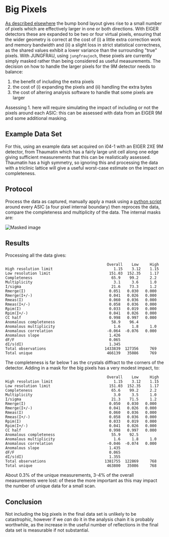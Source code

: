 # Big Pixels

[As described elsewhere](./FORMAT.md) the bump bond layout gives rise to a small number of pixels which are effectively larger in one or both directions. With EIGER detectors these are expanded to be two or four virtual pixels, ensuring that the wider geometry is correct at the cost of (i) a little extra correction work and memory bandwidth and (ii) a slight loss in strict statistical correctness, as the shared values exhibit a lower variance than the surrounding "true" pixels. With JUNGFRAU, using `jungfraujoch`, these pixels are currently simply masked rather than being considered as useful measurements. The decision on how to handle the larger pixels for the 9M detector needs to balance:

1. the benefit of including the extra pixels
2. the cost of (i) expanding the pixels and (ii) handling the extra bytes
3. the cost of altering analysis software to handle that some pixels are larger

Assessing 1. here will require simulating the impact of including or not the pixels around each ASIC: this can be assessed with data from an EIGER 9M and some additional masking.

## Example Data Set

For this, using an example data set acquired on i04-1 with an EIGER 2XE 9M detector, from Thaumatin which has a fairly large unit cell along one edge giving sufficient measurements that this can be realistically assessed. Thaumatin has a high symmetry, so ignoring this and processing the data with a triclinic lattice will give a useful worst-case estimate on the impact on completeness.

## Protocol

Process the data as captured, manually apply a mask using a [python script](../004-issue-19-pixel-masker/big_pixel_masker.py) around every ASIC (a four pixel internal boundary) then reproces the data, compare the completeness and multiplicity of the data. The internal masks are:

![Masked image](./masked_modules.png)

## Results

Processing all the data gives:

```
                                             Overall    Low     High
High resolution limit                           1.15    3.12    1.15
Low resolution limit                          151.03  152.35    1.17
Completeness                                   65.9    99.2     2.2
Multiplicity                                    3.1     3.6     1.0
I/sigma                                        21.6    73.3     1.2
Rmerge(I)                                     0.051   0.030   0.000
Rmerge(I+/-)                                  0.041   0.026   0.000
Rmeas(I)                                      0.060   0.036   0.000
Rmeas(I+/-)                                   0.058   0.036   0.000
Rpim(I)                                       0.033   0.019   0.000
Rpim(I+/-)                                    0.041   0.026   0.000
CC half                                       0.998   0.997   0.000
Anomalous completeness                         58.9    96.4        
Anomalous multiplicity                          1.6     1.8     1.0
Anomalous correlation                        -0.064  -0.076   0.000
Anomalous slope                               1.426
dF/F                                          0.065
dI/s(dI)                                      1.345
Total observations                          1433839  127356     769
Total unique                                 466139   35086     769
```

The completeness is far below 1 as the crystals diffract to the corners of the detector. Adding in a mask for the big pixels has a very modest impact, to:

```
                                             Overall    Low     High
High resolution limit                           1.15    3.12    1.15
Low resolution limit                          151.03  152.35    1.17
Completeness                                   65.6    99.2     2.2
Multiplicity                                    3.0     3.5     1.0
I/sigma                                        21.3    71.5     1.2
Rmerge(I)                                     0.050   0.030   0.000
Rmerge(I+/-)                                  0.041   0.026   0.000
Rmeas(I)                                      0.060   0.036   0.000
Rmeas(I+/-)                                   0.058   0.036   0.000
Rpim(I)                                       0.033   0.019   0.000
Rpim(I+/-)                                    0.041   0.026   0.000
CC half                                       0.998   0.997   0.000
Anomalous completeness                         55.9    92.5        
Anomalous multiplicity                          1.6     1.8     1.0
Anomalous correlation                        -0.046  -0.074   0.000
Anomalous slope                               1.435
dF/F                                          0.065
dI/s(dI)                                      1.355
Total observations                          1381755  122869     768
Total unique                                 463800   35086     768
```

About 0.3% of the unique measurements, 3-4% of the overall measurements were lost: of these the more important as this may impact the number of unique data for a small scan.

## Conclusion

Not including the big pixels in the final data set is unlikely to be catastrophic, however if we _can_ do it in the analysis chain it is probably worthwhile, as the increase in the useful number of reflections in the final data set is measurable if not substantial.
